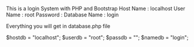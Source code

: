 This is a login System with PHP and Bootstrap
Host Name     : localhost
User Name     : root
Password      :
Database Name : login


Everything you will get in database.php file 


$hostdb = "localhost";
$userdb = "root";
$passdb = "";
$namedb = "login";
